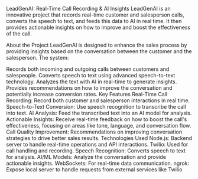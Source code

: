 LeadGenAI: Real-Time Call Recording & AI Insights
LeadGenAI is an innovative project that records real-time customer and salesperson calls, converts the speech to text, and feeds this data to AI in real time. It then provides actionable insights on how to improve and boost the effectiveness of the call.

About the Project
LeadGenAI is designed to enhance the sales process by providing insights based on the conversation between the customer and the salesperson. The system:

Records both incoming and outgoing calls between customers and salespeople.
Converts speech to text using advanced speech-to-text technology.
Analyzes the text with AI in real-time to generate insights.
Provides recommendations on how to improve the conversation and potentially increase conversion rates.
Key Features
Real-Time Call Recording: Record both customer and salesperson interactions in real time.
Speech-to-Text Conversion: Use speech recognition to transcribe the call into text.
AI Analysis: Feed the transcribed text into an AI model for analysis.
Actionable Insights: Receive real-time feedback on how to boost the call's effectiveness, focusing on areas like tone, language, and conversation flow.
Call Quality Improvement: Recommendations on improving conversation strategies to drive better sales results.
Technologies Used
Node.js: Backend server to handle real-time operations and API interactions.
Twilio: Used for call handling and recording.
Speech Recognition: Converts speech to text for analysis.
AI/ML Models: Analyze the conversation and provide actionable insights.
WebSockets: For real-time data communication.
ngrok: Expose local server to handle requests from external services like Twilio

